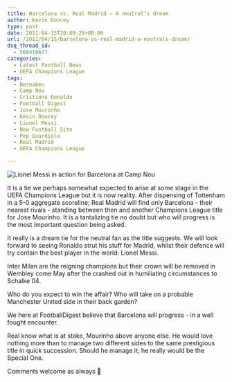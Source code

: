 ```yaml
---
title: Barcelona vs. Real Madrid – A neutral’s dream
author: Kevin Doocey
type: post
date: 2011-04-15T20:09:29+00:00
url: /2011/04/15/barcelona-vs-real-madrid-a-neutrals-dream/
dsq_thread_id:
  - 568416677
categories:
  - Latest Football News
  - UEFA Champions League
tags:
  - Bernabeu
  - Camp Nou
  - Cristiano Ronaldo
  - Football Digest
  - Jose Mourinho
  - Kevin Doocey
  - Lionel Messi
  - New Football Site
  - Pep Guardiola
  - Real Madrid
  - UEFA Champions League

---
```

![Lionel Messi in action for Barcelona at Camp Nou](/uploads/2011/04/Lionel-Messi-Barcelona.jpg)

It is a tie we perhaps somewhat expected to arise at some stage in the UEFA Champions League but it is now reality. After dispensing of Tottenham in a 5-0 aggregate scoreline; Real Madrid will find only Barcelona - their nearest rivals - standing between then and another Champions League title for Jose Mourinho. It is a tantalizing tie no doubt but who will progress is the most important question being asked.

It really is a dream tie for the neutral fan as the title suggests. We will look forward to seeing Ronaldo strut his stuff for Madrid, whilst their defence will try contain the best player in the world: Lionel Messi.

Inter Milan are the reigning champions but their crown will be removed in Wembley come May after the crashed out in humiliating circumstances to Schalke 04.

Who do you expect to win the affair? Who will take on a probable Manchester United side in their back garden?

We here at FootballDigest believe that Barcelona will progress - in a well fought encounter.

Real know what is at stake, Mourinho above anyone else. He would love nothing more than to manage two different sides to the same prestigious title in quick succession. Should he manage it; he really would be the Special One.

Comments welcome as always 🙂
